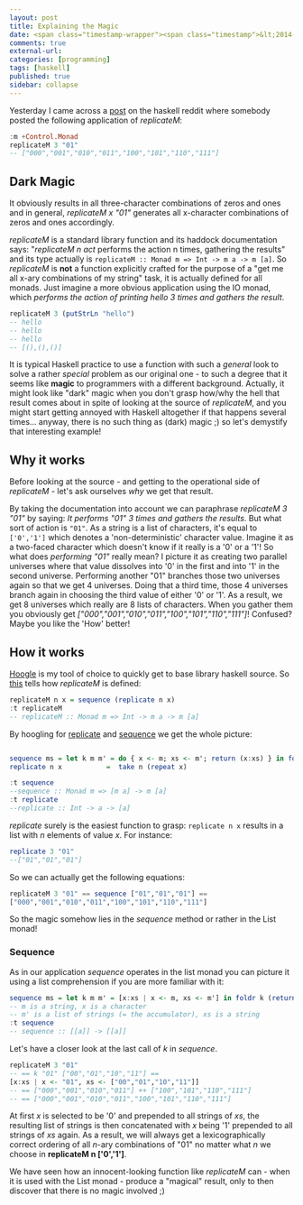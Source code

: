 ```yaml
---
layout: post
title: Explaining the Magic
date: <span class="timestamp-wrapper"><span class="timestamp">&lt;2014-06-25 Mit&gt;</span></span> 
comments: true
external-url:
categories: [programming]
tags: [haskell]
published: true
sidebar: collapse
---
```

Yesterday I came across a <a href="http://www.reddit.com/r/haskell/comments/28zx87/whats_your_favorite_response_to_the_show_me_the/" target="_blank">post</a> on the haskell reddit where somebody
posted the following application of *replicateM*:

``` haskell
:m +Control.Monad
replicateM 3 "01"
-- ["000","001","010","011","100","101","110","111"]
```

## Dark Magic
It obviously results in all three-character combinations of zeros and
ones and in general, <em>replicateM x "01"</em> generates all x-character
combinations of zeros and ones accordingly.

*replicateM* is a standard library function and its haddock
documentation says: "*replicateM n act* performs the action n times,
gathering the results" and its type actually is `replicateM :: Monad m
=> Int -> m a -> m [a]`. So *replicateM* is **not** a function
explicitly crafted for the purpose of a "get me all x-ary combinations
of my string" task, it is actually defined for all monads. Just
imagine a more obvious application using the IO monad, which *performs the action of
printing hello 3 times and gathers the result*.

``` haskell
replicateM 3 (putStrLn "hello")
-- hello
-- hello
-- hello
-- [(),(),()]
```

It is typical Haskell practice to use a function with such a *general* look
to solve a rather *special* problem as our original one - to such a
degree that it seems like **magic** to programmers with a different
background. Actually, it might look like "dark" magic when you don't
grasp how/why the hell that result comes about in spite of looking at
the source of *replicateM*, and you might start getting annoyed with
Haskell altogether if that happens several times&#x2026; anyway, there is no
such thing as (dark) magic ;) so let's demystify that interesting example!

<!-- more -->

## Why it works
Before looking at the source - and getting to the operational side of
*replicateM* - let's ask ourselves *why* we get that result. 

By taking the documentation into account we can paraphrase <em>replicateM 3 "01"</em> by saying: 
<em>It performs "01" 3 times and gathers the results</em>. But what sort of action is <code>"01"</code>.
As a string is a list of characters, it's equal to <code>['0','1']</code> which denotes a 'non-deterministic' character value.
Imagine it as a two-faced character which doesn't know if it really is a '0' or a '1'! So what does <em>performing "01"</em> really mean?
I picture it as creating two parallel universes where that value dissolves into '0' in the first and into '1' in the second universe.
Performing another "01" branches those two universes again so that we get 4 universes. Doing that a third time, those 4 
universes branch again in choosing the third value of either '0' or '1'. As a result, we get 8 universes which really are 8 lists of characters.
When you gather them you obviously get <em>["000","001","010","011","100","101","110","111"]</em>! Confused? Maybe you like the 'How' better!

## How it works
<a href="http://www.haskell.org/hoogle/" target="_blank">Hoogle</a> is my tool of choice to quickly get to base library haskell
source. So <a href="http://hackage.haskell.org/package/base-4.7.0.0/docs/src/Control-Monad.html#replicateM" target="_blank">this</a> tells how *replicateM* is defined:

``` haskell
replicateM n x = sequence (replicate n x)
:t replicateM
-- replicateM :: Monad m => Int -> m a -> m [a]
```

By hoogling for <a href="http://hackage.haskell.org/package/base-4.7.0.0/docs/src/GHC-List.html#replicate" target="_blank">replicate</a> and <a href="http://hackage.haskell.org/package/base-4.7.0.0/docs/src/Control-Monad.html#sequence" target="_blank">sequence</a> we get the whole picture:

``` haskell

sequence ms = let k m m' = do { x <- m; xs <- m'; return (x:xs) } in foldr k (return []) ms
replicate n x           =  take n (repeat x)

:t sequence       
--sequence :: Monad m => [m a] -> m [a]
:t replicate
--replicate :: Int -> a -> [a]
```

*replicate* surely is the easiest function to grasp: `replicate n x`
results in a list with *n* elements of value *x*. For instance:

``` haskell
replicate 3 "01"
--["01","01","01"]
```

So we can actually get the following equations:

``` haskell
replicateM 3 "01" == sequence ["01","01","01"] == 
["000","001","010","011","100","101","110","111"]
```

So the magic somehow lies in the *sequence* method or rather in the
List monad!

### Sequence
As in our application *sequence* operates in the list monad you can
picture it using a list comprehension if you are more familiar with it:

``` haskell
sequence ms = let k m m' = [x:xs | x <- m, xs <- m'] in foldr k (return []) ms
-- m is a string, x is a character
-- m' is a list of strings (= the accumulator), xs is a string
:t sequence
-- sequence :: [[a]] -> [[a]]
```

Let's have a closer look at the last call of *k* in *sequence*.

``` haskell
replicateM 3 "01" 
-- == k "01" ["00","01","10","11"] ==
[x:xs | x <- "01", xs <- ["00","01","10","11"]]
-- == ["000","001","010","011"] ++ ["100","101","110","111"]
-- == ["000","001","010","011","100","101","110","111"]
```

At first *x* is selected to be '0' and prepended to all strings of
*xs*, the resulting list of strings is then concatenated with *x*
being '1' prepended to all strings of *xs* again. As a result, we will
always get a lexicographically correct ordering of all *n*-ary combinations of
"01" no matter what *n* we choose in **replicateM n ['0','1']**.

We have seen how an innocent-looking function like *replicateM* can -
when it is used with the List monad - produce a "magical" result, only to then discover that there is no magic involved ;)
